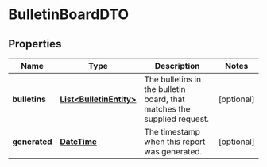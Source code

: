
# BulletinBoardDTO

## Properties
Name | Type | Description | Notes
------------ | ------------- | ------------- | -------------
**bulletins** | [**List&lt;BulletinEntity&gt;**](BulletinEntity.md) | The bulletins in the bulletin board, that matches the supplied request. |  [optional]
**generated** | [**DateTime**](DateTime.md) | The timestamp when this report was generated. |  [optional]



